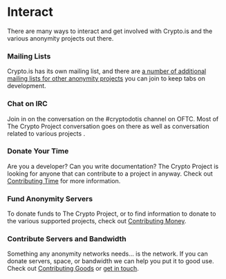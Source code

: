 # Interact

There are many ways to interact and get involved with Crypto.is and the various anonymity projects out there.

### Mailing Lists

Crypto.is has its own mailing list, and there are [a number of additional mailing lists for other anonymity projects](/interact/mailing_lists/) you can join to keep tabs on development.

### Chat on IRC

Join in on the conversation on the #cryptodotis channel on OFTC. Most of The Crypto Project conversation goes on there as well as conversation related to various projects .

### Donate Your Time

Are you a developer? Can you write documentation? The Crypto Project is looking for anyone that can contribute to a project in anyway. Check out [Contributing Time](/interact/time/) for more information.

### Fund Anonymity Servers

To donate funds to The Crypto Project, or to find information to donate to the various supported projects, check out [Contributing Money](/interact/money/).

### Contribute Servers and Bandwidth

Something any anonymity networks needs... is the network.  If you can donate servers, space, or bandwidth we can help you put it to good use.  Check out [Contributing Goods](/interact/goods/) or [get in touch](/about/).


